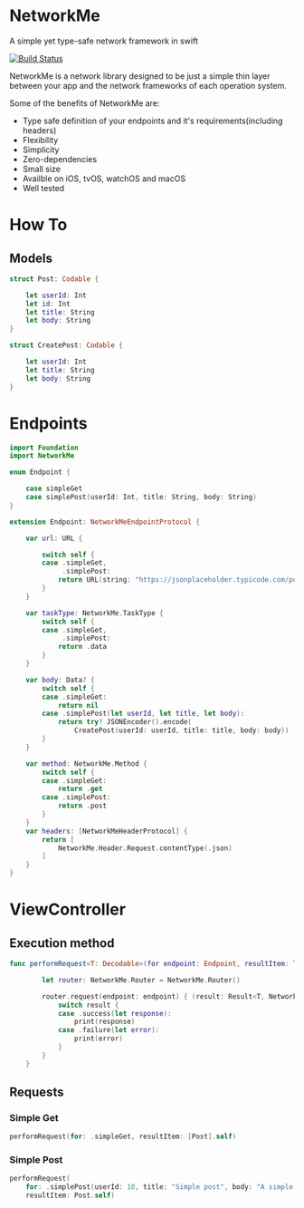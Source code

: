 # NetworkMe
A simple yet type-safe network framework in swift


[![Build Status](https://app.bitrise.io/app/1dc5f51a0638e1cb/status.svg?token=kLpIx1Z9l6uYJKyC_JIrsQ&branch=develop)](https://app.bitrise.io/app/1dc5f51a0638e1cb)

NetworkMe is a network library designed to be just a simple thin layer between your app and the network frameworks of each operation system. 

Some of the benefits of NetworkMe are:
* Type safe definition of your endpoints and it's requirements(including headers)
* Flexibility
* Simplicity
* Zero-dependencies
* Small size
* Availble on iOS, tvOS, watchOS and macOS
* Well tested

# How To
## Models
```swift
struct Post: Codable {

    let userId: Int
    let id: Int
    let title: String
    let body: String
}

struct CreatePost: Codable {

    let userId: Int
    let title: String
    let body: String
}
```

# Endpoints
```swift
import Foundation
import NetworkMe

enum Endpoint {

    case simpleGet
    case simplePost(userId: Int, title: String, body: String)
}

extension Endpoint: NetworkMeEndpointProtocol {

    var url: URL {

        switch self {
        case .simpleGet,
             .simplePost:
            return URL(string: "https://jsonplaceholder.typicode.com/posts")!
        }
    }

    var taskType: NetworkMe.TaskType {
        switch self {
        case .simpleGet,
             .simplePost:
            return .data
        }
    }

    var body: Data? {
        switch self {
        case .simpleGet:
            return nil
        case .simplePost(let userId, let title, let body):
            return try? JSONEncoder().encode(
                CreatePost(userId: userId, title: title, body: body))
        }
    }

    var method: NetworkMe.Method {
        switch self {
        case .simpleGet:
            return .get
        case .simplePost:
            return .post
        }
    }
    var headers: [NetworkMeHeaderProtocol] {
        return [
            NetworkMe.Header.Request.contentType(.json)
        ]
    }
}
```

# ViewController
## Execution method
```swift
func performRequest<T: Decodable>(for endpoint: Endpoint, resultItem: T.Type) {

        let router: NetworkMe.Router = NetworkMe.Router()

        router.request(endpoint: endpoint) { (result: Result<T, NetworkMe.Router.NetworkError>) in
            switch result {
            case .success(let response):
                print(response)
            case .failure(let error):
                print(error)
            }
        }
    }
```

## Requests
### Simple Get
```swift
performRequest(for: .simpleGet, resultItem: [Post].self)
```
### Simple Post
```swift
performRequest(
    for: .simplePost(userId: 10, title: "Simple post", body: "A simple post request example"),
    resultItem: Post.self)
```
